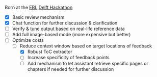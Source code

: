 Born at the [EBL](https://french-acc.github.io/ebl/) [Delft Hackathon](https://lu.ma/delft-ebl)

- [x] Basic review mechanism
- [x] Chat function for further discussion & clarification
- [ ] Verify & tune output based on real-life reference data
- [ ] Add full image-based mode (more expensive but better)
- [ ] Optimize costs
  - [ ] Reduce context window based on target locations of feedback
    - [x] Robust ToC extractor
    - [ ] Increase specificity of feedback points
    - [ ] Add mechanism to let assistant retrieve specific pages or chapters if needed for further discussion
